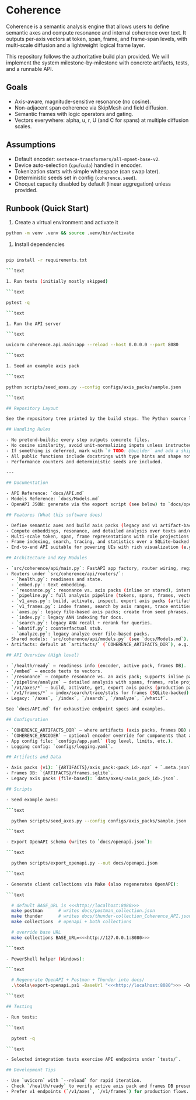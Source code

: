 # Coherence

Coherence is a semantic analysis engine that allows users to define semantic axes and compute resonance and internal coherence over text. It outputs per-axis vectors at token, span, frame, and frame-span levels, with multi-scale diffusion and a lightweight logical frame layer.

This repository follows the authoritative build plan provided. We will implement the system milestone-by-milestone with concrete artifacts, tests, and a runnable API.

## Goals

- Axis-aware, magnitude-sensitive resonance (no cosine).
- Non-adjacent span coherence via SkipMesh and field diffusion.
- Semantic frames with logic operators and gating.
- Vectors everywhere: alpha, u, r, U (and C for spans) at multiple diffusion scales.

## Assumptions

- Default encoder: `sentence-transformers/all-mpnet-base-v2`.
- Device auto-selection (`cpu`/`cuda`) handled in encoder.
- Tokenization starts with simple whitespace (can swap later).
- Deterministic seeds set in config (`coherence.seed`).
- Choquet capacity disabled by default (linear aggregation) unless provided.

## Runbook (Quick Start)

1. Create a virtual environment and activate it

```bash
python -m venv .venv && source .venv/bin/activate
```

1. Install dependencies

```bash

pip install -r requirements.txt

```text

1. Run tests (initially mostly skipped)

```text

pytest -q

```text

1. Run the API server

```text

uvicorn coherence.api.main:app --reload --host 0.0.0.0 --port 8080

```text

1. Seed an example axis pack

```text

python scripts/seed_axes.py --config configs/axis_packs/sample.json

```text

## Repository Layout

See the repository tree printed by the build steps. The Python source lives under `src/coherence/`.

## Handling Rules

- No pretend-builds; every step outputs concrete files.
- No cosine similarity, avoid unit-normalizing inputs unless instructed.
- If something is deferred, mark with `# TODO: @builder` and add a skipped test referencing it.
- All public functions include docstrings with type hints and shape notes.
- Performance counters and deterministic seeds are included.

---

## Documentation

- API Reference: `docs/API.md`
- Models Reference: `docs/Models.md`
- OpenAPI JSON: generate via the export script (see below) to `docs/openapi.json`.

## Features (What this software does)

- Define semantic axes and build axis packs (legacy and v1 artifact-backed flows).
- Compute embeddings, resonance, and detailed analysis over texts and/or vectors.
- Multi-scale token, span, frame representations with role projections.
- Frame indexing, search, tracing, and statistics over a SQLite-backed store.
- End-to-end API suitable for powering UIs with rich visualization (e.g., heatmaps).

## Architecture and Key Modules

- `src/coherence/api/main.py`: FastAPI app factory, router wiring, registry bootstrap.
- Routers under `src/coherence/api/routers/`:
  - `health.py`: readiness and state.
  - `embed.py`: text embedding.
  - `resonance.py`: resonance vs. axis packs (inline or stored), intermediate outputs.
  - `pipeline.py`: full analysis pipeline (tokens, spans, frames, vectors, roles).
  - `v1_axes.py`: build, activate, inspect, export axis packs (artifacts-backed).
  - `v1_frames.py`: index frames, search by axis ranges, trace entities, stats.
  - `axes.py`: legacy file-based axis packs; create from seed phrases.
  - `index.py`: legacy ANN indexing for docs.
  - `search.py`: legacy ANN recall + rerank for queries.
  - `whatif.py`: counterfactual stub.
  - `analyze.py`: legacy analyze over file-based packs.
- Shared models: `src/coherence/api/models.py` (see `docs/Models.md`).
- Artifacts: default at `artifacts/` (`COHERENCE_ARTIFACTS_DIR`), e.g., `frames.sqlite`, `axis_pack:<id>.npz` and metadata.

## API Overview (High level)

- `/health/ready` — readiness info (encoder, active pack, frames DB).
- `/embed` — encode texts to vectors.
- `/resonance` — compute resonance vs. an axis pack; supports inline packs.
- `/pipeline/analyze` — detailed analysis with spans, frames, role projections.
- `/v1/axes/*` — build, activate, get, export axis packs (production path).
- `/v1/frames/*` — index/search/trace/stats for frames (SQLite-backed).
- Legacy: `/axes`, `/index`, `/search`, `/analyze`, `/whatif`.

See `docs/API.md` for exhaustive endpoint specs and examples.

## Configuration

- `COHERENCE_ARTIFACTS_DIR` — where artifacts (axis packs, frames DB) are stored. Default: `artifacts/`.
- `COHERENCE_ENCODER` — optional encoder override for components that accept it.
- App config file: `configs/app.yaml` (log level, limits, etc.).
- Logging config: `configs/logging.yaml`.

## Artifacts and Data

- Axis packs (v1): `{ARTIFACTS}/axis_pack:<pack_id>.npz` + `.meta.json`.
- Frames DB: `{ARTIFACTS}/frames.sqlite`.
- Legacy axis packs (file-based): `data/axes/<axis_pack_id>.json`.

## Scripts

- Seed example axes:

```text

  python scripts/seed_axes.py --config configs/axis_packs/sample.json

```text

- Export OpenAPI schema (writes to `docs/openapi.json`):

```text

  python scripts/export_openapi.py --out docs/openapi.json

```text

- Generate client collections via Make (also regenerates OpenAPI):

```text

  # default BASE_URL is <<<http://localhost:8080>>>
  make postman      # writes docs/postman_collection.json
  make thunder      # writes docs/thunder-collection_Coherence_API.json
  make collections  # openapi + both collections

  # override base URL
  make collections BASE_URL=<<<http://127.0.0.1:8080>>>

```text

- PowerShell helper (Windows):

```text

  # Regenerate OpenAPI + Postman + Thunder into docs/
  .\tools\export-openapi.ps1 -BaseUrl "<<<http://localhost:8080">>> -OutDir "docs"

```text

## Testing

- Run tests:

```text

  pytest -q

```text

- Selected integration tests exercise API endpoints under `tests/`.

## Development Tips

- Use `uvicorn` with `--reload` for rapid iteration.
- Check `/health/ready` to verify active axis pack and frames DB presence.
- Prefer v1 endpoints (`/v1/axes`, `/v1/frames`) for production flows.
